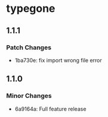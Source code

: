 # typegone

## 1.1.1

### Patch Changes

- 1ba730e: fix import wrong file error

## 1.1.0

### Minor Changes

- 6a9164a: Full feature release
